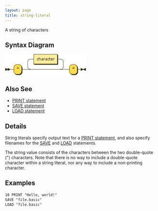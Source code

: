 ```yaml
---
layout: page
title: string-literal
---
```


A string of characters


## Syntax Diagram

![Syntax diagram](/diagram/string-literal.png)


## Also See

- [PRINT statement](/reference/print)
- [SAVE statement](/reference/save)
- [LOAD statement](/reference/load)


## Details

String literals specify output text for a [PRINT statement](/reference/print), and also specify filenames for the [SAVE](/reference/save) and [LOAD](/reference/load) statements.

The string value consists of the characters between the two double-quote (") characters.  Note that there is no way to include a double-quote character within a string literal, nor any way to include a non-printing character.


## Examples

    10 PRINT "Hello, world!"
    SAVE "file.basic"
    LOAD "file.basic"

